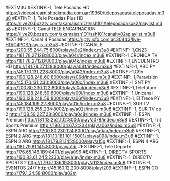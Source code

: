#EXTM3U
#EXTINF:-1, Tele Posadas HD 
https://videostream.shockmedia.com.ar:19360/teleposadas/teleposadas.m3u8
#EXTINF:-1, Tele Posadas Plus HD 
https://live20.bozztv.com/akamaissh101/ssh101/teleposadasok2/playlist.m3u8
#EXTINF:-1, Canal TELE ENCARNACION 
https://live20.bozztv.com/akamaissh101/ssh101/canaltv02/playlist.m3u8
#EXTINF:-1, Canal 4 Posadas 
https://iptv.ixfo.com.ar:30443/live-HD/C4POS/playlist.m3u8
#EXTINF:-1,CANAL E
http://200.55.244.75:8000/play/a0e2/index.m3u8
#EXTINF:-1,CN23
http://181.78.27.128:8000/play/a04r/index.m3u8
#EXTINF:-1,CRONICA TV
http://181.78.27.128:8000/play/a04k/index.m3u8
#EXTINF:-1,ENCUENTRO HD
http://181.78.27.128:8000/play/a04t/index.m3u8
#EXTINF:-1, ABC PY 
http://45.170.131.228:8000/play/a042/index.m3u8
#EXTINF:-1,C9n 
http://190.128.248.60:8000/play/a06d/index.m3u8
#EXTINF:-1,Paravision
http://45.170.131.230:8000/play/a06c/index.m3u8
#EXTINF:-1,SNT PY 
http://200.80.230.122:8000/play/a0al/index.m3u8
#EXTINF:-1,Telefuturo
http://190.128.248.59:8000/play/a00i/index.m3u8
#EXTINF:-1,Unicanal
http://190.128.248.59:8000/play/a06f/index.m3u8
#EXTINF:-1, El Trece PY
http://45.184.109.27:8000/play/a01n/index.m3u8
#EXTINF:-1, SUR TV 
http://190.128.255.234:8002/play/a02t/index.m3u8
#EXTINF:-1, SUR TV op 2
http://138.59.227.28:8000/play/a0c8/index.m3u8
#EXTINF:-1, ESPN Premium
http://181.13.252.102:8000/play/a078/index.m3u8
#EXTINF:-1, Tnt Sports Premium
http://190.104.67.2:234/play/a06z/index.m3u8
#EXTINF:-1, ESPN ARG
http://200.80.230.124:8000/play/a0ab/index.m3u8
#EXTINF:-1, ESPN 2 ARG
http://181.10.181.101:15001/play/a098/index.m3u8
#EXTINF:-1, ESPN 3 ARG
http://181.79.81.145:8000/play/a15g
#EXTINF:-1, ESPN 4 ARG
http://181.79.81.145:8000/play/a1dr
#EXTINF:-1, Tele Deporte 
http://176.65.146.189:8401/play/a096
#EXTINF:-1, DIRECTV SPORTS 
http://190.83.61.245:2233/play/a1ey/index.m3u8
#EXTINF:-1, DIRECTV SPORTS 2
http://179.51.136.19:8000/play/a112/index.m3u8
#EXTINF:-1, EVENTOS 24/7
http://45.160.12.200:8008/play/209
#EXTINF:-1, ESPN CO 
http://179.1.24.58:8000/play/a02m


